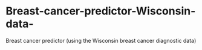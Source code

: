 # Breast-cancer-predictor-Wisconsin-data-
Breast cancer predictor (using the Wisconsin breast cancer diagnostic data)
